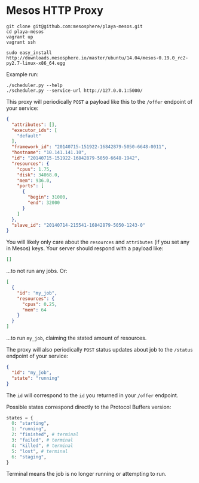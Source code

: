 Mesos HTTP Proxy
================

```shell
git clone git@github.com:mesosphere/playa-mesos.git
cd playa-mesos
vagrant up
vagrant ssh

sudo easy_install http://downloads.mesosphere.io/master/ubuntu/14.04/mesos-0.19.0_rc2-py2.7-linux-x86_64.egg
```

Example run:

```shell
./scheduler.py --help
./scheduler.py --service-url http://127.0.0.1:5000/
```

This proxy will periodically `POST` a payload like this to the `/offer` endpoint of your service:

```json
{
  "attributes": [],
  "executor_ids": [
    "default"
  ],
  "framework_id": "20140715-151922-16842879-5050-6648-0011",
  "hostname": "10.141.141.10",
  "id": "20140715-151922-16842879-5050-6648-1942",
  "resources": {
    "cpus": 1.75,
    "disk": 34068.0,
    "mem": 936.0,
    "ports": [
      {
        "begin": 31000,
        "end": 32000
      }
    ]
  },
  "slave_id": "20140714-215541-16842879-5050-1243-0"
}
```

You will likely only care about the `resources` and `attributes` (if you set any in Mesos) keys. Your server should respond with a payload like:

```json
[]
```

...to not run any jobs. Or:

```json
[
  {
    "id": "my_job",
    "resources": {
      "cpus": 0.25,
      "mem": 64
    }
  }
]
```

...to run `my_job`, claiming the stated amount of resources.

The proxy will also periodically `POST` status updates about job to the `/status` endpoint of your service:

```json
{
  "id": "my_job",
  "state": "running"
}
```

The `id` will correspond to the `id` you returned in your `/offer` endpoint.

Possible states correspond directly to the Protocol Buffers version:

```python
states = {
  0: "starting",
  1: "running",
  2: "finished", # terminal
  3: "failed", # terminal
  4: "killed", # terminal
  5: "lost", # terminal
  6: "staging",
}
```

Terminal means the job is no longer running or attempting to run.
